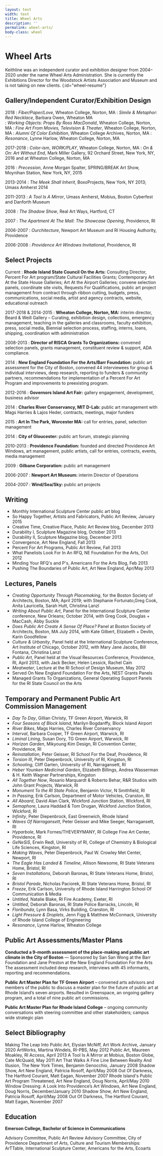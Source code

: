 ```yaml
---
layout: text
width: text
title: Wheel Arts
description: ''
permalink: wheel-arts/
body-class: wheel
---
```


# Wheel Arts

Keithline was an independent curator and exhibition designer from 2004–2020 under the name Wheel Arts Administration. She is currently the Exhibitions Director for the Woodstock Artists Association and Museum and is not taking on new clients.
{:id="wheel-resume"}

## Gallery/Independent Curator/Exhibition Design

2018
: _Fiber/Paper/Love_, Wheaton College, Norton, MA
: _Simile & Metaphor: Red Necklace_, Barbara Owen, Wheaton MA	
: _Working Objects: Props By Ross MacDonald_, Wheaton College, Norton, MA
: _Fine Art From Movies, Television & Theater_, Wheaton College, Norton, MA
: _Alumni Of Color Exhibition_, Wheaton College Archives, Norton, MA
: _Resonance_, Lynne Harlow, Wheaton College, Norton, MA

2017-2018
: _Color-ism_, _WORK/PLAY_, Wheaton College, Norton, MA
: _On & On: Art Without End_, Mark Miller Gallery, 92 Orchard Street, New York, NY, 2016 and at Wheaton College, Norton, MA 

2016
: _Precession_, Anne Morgan Spalter, SPRING/BREAK Art Show, Moynihan Station, New York, NY, 2015

2013-2014
: _The Meek Shall Inherit_, BoxoProjects, New York, NY 2013; Umass Amherst 2014

2011-2013
: _A Tool Is A Mirror_, Umass Amherst, Mobius, Boston Cyberfest and Danforth Museum	

2008
: _The Shadow Show_, Real Art Ways, Hartford, CT

2007
: _The Apartment At The Mall: The Showcase Opening_, Providence, RI

2006-2007
: _Ourchitecture_, Newport Art Museum and RI Housing Authority, Providence

2006-2008
: _Providence Art Windows Invitational_, Providence, RI


## Select Projects

Current
: **Rhode Island State Council On the Arts:** Consulting Director, Percent For Art program/State Cultural Facilities Grants; Contemporary Art At the State House Galleries; Art At the Airport Galleries; convene selection panels, coordinate site visits, Requests For Qualifications, public art project management from contract through ribbon cutting, budgets, press, communications, social media, artist and agency contracts, website, educational outreach

2017-2018 & 2014-2015
: **Wheaton College, Norton, MA:** interim director, Beard & Weill Gallery – Curating, exhibition design, collections, emergency management, teaching in the galleries and classrooms, faculty exhibition, press, social media, Biennial selection process, staffing, interns, loans, shipping, coordination with administration

2008-2013
: **Director of RISCA Grants To Organizations:** convened selection panels, grants management, constituent review & support, ADA compliance. 

2014
: **New England Foundation For the Arts/Barr Foundation:** public art assessment for the City of Boston, convened 44 interviewees for group & individual interviews, deep research, reporting to funders & community partners, recommendations for implementation of a Percent For Art Program and improvements to preexisting program.

2012-2016
: **Governors Island Art Fair:** gallery engagement, development, business advisor

2014
: **Charles River Conservancy, MIT D-Lab:** public art management with Mags Harries & Lajos Heder, contracts, meetings, major funders

2015
: **Art In The Park, Worcester MA:** call for entries, panel, selection management

2014
: **City of Gloucester:** public art forum, strategic planning

2010-2013
: **Providence Foundation:** founded and directed Providence Art Windows, art management, public artists, call for entries, contracts, events, media management

2009
: **Gilbane Corporation:** public art management

2006-2007
: **Newport Art Museum:** interim Director of Operations

2004-2007
: **Wind/Sea/Sky:** public art projects


## Writing

+ Monthly International Sculpture Center public art blog
+ So Happy Together, Artists and Fabricators, Public Art Review, January 2015
+ Creative Time, Creative Place, Public Art Review blog, December 2013
+ Durability I, Sculpture Magazine blog, October 2013
+ Durability II, Sculpture Magazine blog, December 2013
+ Convergence, Art New England, Fall 2013
+ Percent For Art Programs, Public Art Review, Fall 2013
+ What Panelists Look For In An RFQ, NE Foundation For the Arts, Oct 2012
+ Minding Your RFQ's and P's, Americans For the Arts Blog, Feb 2013
+ Pushing The Boundaries of Public Art, Art New England, Apr/May 2013


## Lectures, Panels

+ _Creating Opportunity Through Placemaking_, for the Boston Society of Architects, Boston, MA; April 2019; with Stephanie Fortunato,Greg Cook, Anita Lauricella, Sarah Hutt, Christina Lanzl
+ _Writing About Public Art_, Panel for the International Sculpture Center conference, New Orleans; October 2014, with Greg Cook, Douglas + MacCash, Abby Suckle
+ _Does Public Art Create A Sense Of Place?_ Panel at Boston Society of Architects, Boston, MA July 2014, with Kate Gilbert, Elizabeth + Devlin, Karin Goodfellow
+ _Culture & Urbanity_, Panel held at the International Sculpture Conference, Art Institute of Chicago, October 2012, with Mary Jane Jacobs, Bill Fontana, Christina Lanzl
+ _Public Art_, Panel held at the Visual Resources Conference, Providence, RI, April 2013, with Jack Becker, Helen Lessick, Rachel Cain
+ _Meatwater_, Lecture at the RI School of Design Museum, May 2012
+ Served On New England Foundation For the Arts, NEST Grants Panels
+ Managed Grants To Organizations, General Operating Support Panels for the RI State Council on the Arts


## Temporary and Permanent Public Art Commission Management

+ _Day To Day_, Gillian Christy, TF Green Airport, Warwick, RI
+ _Four Seasons of Block Island_, Marilyn Bogdanffy, Block Island Airport
+ _River Bikes_, Mags Harries, Charles River Conservancy
+ _Interval_, Barbara Cooper, TF Green Airport, Warwick, RI
+ _Liminal Lining_, Susan Dory, TG Green Airport, Warwick, RI
+ _Horizon Garden_, Mikyoung Kim Design, RI Convention Center, Providence, RI
+ _Reinstallation_, Peter Geisser, RI School For the Deaf, Providence, RI
+ _Torsion III_, Peter Diepenbrock, University of RI, Kingston, RI
+ _Schooling_, Cliff Garten, University of RI, Narragansett, RI
+ _Heber Younken Medicinal Garden_, Elizabeth Billings, Andrea Wasserman & H. Keith Wagner Partnerships, Kingston
+ _All Together Now_, Rosario Marquardt & Roberto Behar, R&R Studios with John Grant Projects, Warwick, RI
+ _Monument To the RI State Police_, Benjamin Victor, N Smithfield, RI
+ _In Passing_, Erik Carlson, Department of Motor Vehicles, Cranston, RI
+ _All Aboard_, David Alan Clark, Wickford Junction Station, Wickford, RI
+ _Semaphore_, Laura Haddad & Tom Drugan, Wickford Junction Station, Wickford, RI
+ _Infinity_, Peter Diepenbrock, East Greenwich, Rhode Island
+ _Waves Of Narragansett_, Peter Geisser and Mike Seeger, Narragansett, RI
+ _Hyparbole_, Mark Fornes/THEVERYMANY, RI College Fine Art Center, Providence, RI
+ _GeNeSiS_, Erwin Redl, University of RI, College of Chemistry & Biological Life Sciences, Kingston, RI
+ _Making Waves_, Peter Diepenbrock, Paul W. Crowley Met Center, Newport, RI
+ _The Eagle Has Landed & Timeline_, Allison Newsome, RI State Veterans Home, Bristol, RI
+ _Seven Installations_, Deborah Baronas, RI State Veterans Home, Bristol, RI
+ _Bristol Parade_, Nicholas Paciorek, RI State Veterans Home, Bristol, RI
+ _Freeze_, Erik Carlson, University of Rhode Island Harrington School Of Communication & Media
+ _Untitled_, Natalie Blake, RI Fire Academy, Exeter, RI
+ _Untitled_, Deborah Baronas, RI State Police Barracks, Lincoln, RI
+ _Floribunda_, Lynn Basa, Virks Building, Cranston, RI
+ _Light Pressure & Droplets_, Jenn Figg & Matthew McCormack, University of Rhode Island College of Engineering
+ _Resonance_, Lynne Harlow, Wheaton College


## Public Art Assessments/Master Plans

**Conducted a 9-month assessment of the place-making and public art climate in the City of Boston** — Sponsored by San San Wong at the Barr Foundation and Jane Preston at the New England Foundation For the Arts The assessment included deep research, interviews with 45 informants, reporting and recommendations.

**Public Art Master Plan for TF Green Airport** – convened arts advisors and members of the public to discuss a master plan for the future of public art at Rhode Island’s seven airports. Resulted in Greenspace, an ongoing gallery program, and a total of nine public art commissions.

**Public Art Master Plan for Rhode Island College** – ongoing community conversations with steering committee and other stakeholders; campus wide strategic plan


## Select Bibliography

Making The Leap Into Public Art, Elysian McNiff, Art Work Archive, January 2020
ArtWorks, Martina Windels, RI-PBS, May 2012
Public Art, Maureen Moakley, RI Access, April 2013
A Tool Is A Mirror at Mobius, Boston Globe, Cate McQuaid, May 2011
Art That Walks A Fine Line Between Reality And Illusion, The New York Times, Benjamin Genocchio, January 2008
Shadow Show, Art New England, Patricia Rosoff, April/May 2008
Out Of Darkness, The Hartford Courant, Matt Eagan, November 2007
Rhode Island's Public Art Program Threatened, Art New England, Doug Norris, April/May 2010
Window Dressing: A Look Into Providence’s Art Windows, Art New England, Doug Norris, December/January 2010
Shadow Show, Art New England, Patricia Rosoff, April/May 2008
Out Of Darkness, The Hartford Courant, Matt Eagan, November 2007


## Education

**Emerson College, Bachelor of Science in Communications**

Advisory Committee, Public Art Review
Advisory Committee, City of Providence Department of Arts, Culture and Tourism
Memberships: ArTTable, International Sculpture Center, Americans for the Arts, Ecoarts
